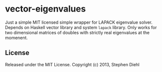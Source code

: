 vector-eigenvalues
==================

Just a simple MIT licensed simple wrapper for LAPACK eigenvalue solver. Depends on Haskell vector library and
system ``lapack`` library. Only works for two dimensional matrices of doubles with strictly real eigenvalues
at the momenent.

License
-------

Released under the MIT License.
Copyright (c) 2013, Stephen Diehl
